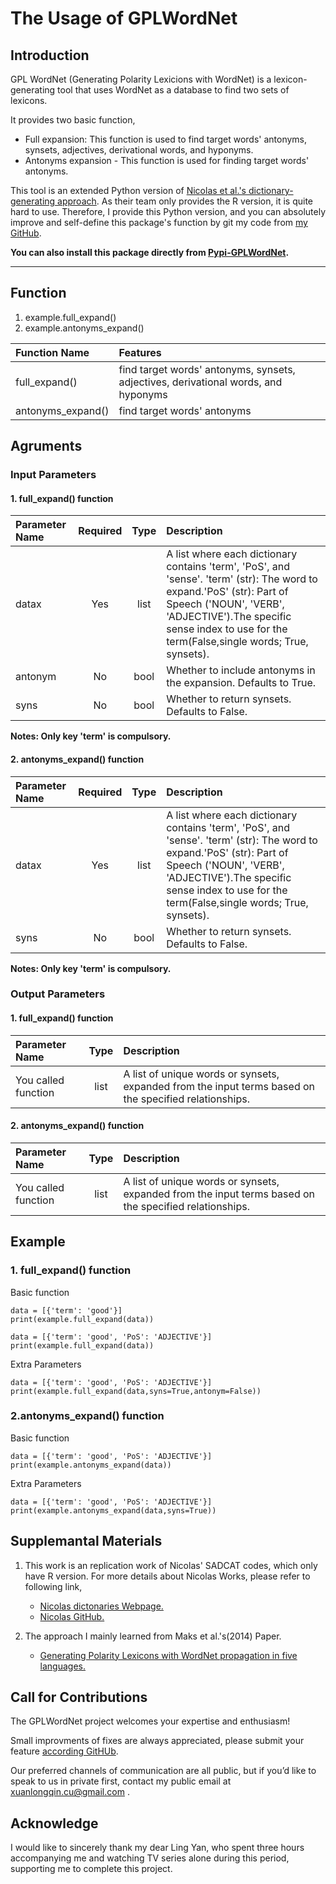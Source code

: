 # The Usage of GPLWordNet

## Introduction
GPL WordNet (Generating Polarity Lexicions with WordNet) is a lexicon-generating tool that uses WordNet as a database to find two sets of lexicons.

It provides two basic function,
- Full expansion: This function is used to find target words' antonyms, synsets, adjectives, derivational words, and hyponyms.
- Antonyms expansion - This function is used for finding target words' antonyms.

This tool is an extended Python version of [Nicolas et al.'s dictionary-generating approach](https://gandalfnicolas.github.io/SADCAT/). As their team only provides the R version, it is quite hard to use. Therefore, I provide this Python version, and you can absolutely improve and self-define this package's function by git my code from [my GitHub](https://github.com/XuanlongQ/Generating_Polarity_Lexicons/tree/master). 

**You can also install this package directly from [Pypi-GPLWordNet](https://pypi.org/project/GPLWordNet/).**

****

## Function
1. example.full_expand()
2. example.antonyms_expand()

| Function Name | Features |
|:--|:-----|
|full_expand()|find target words' antonyms, synsets, adjectives, derivational words, and hyponyms|
|antonyms_expand()|find target words' antonyms|


## Agruments
### Input Parameters
#### 1. full_expand() function
| Parameter Name | Required | Type | Description |
|:--|:--:|:--:|:-----|
| datax  | Yes  | list  | A list where each dictionary contains 'term', 'PoS', and 'sense'. 'term' (str): The word to expand.'PoS' (str): Part of Speech ('NOUN', 'VERB', 'ADJECTIVE').The specific sense index to use for the term(False,single words; True, synsets).|
| antonym  | No  | bool  | Whether to include antonyms in the expansion. Defaults to True.  |
| syns  | No  | bool  | Whether to return synsets. Defaults to False.|

**Notes: Only key 'term' is compulsory.**

#### 2. antonyms_expand() function
| Parameter Name | Required | Type | Description |
|:--|:--:|:--:|:-----|
| datax  | Yes  | list  | A list where each dictionary contains 'term', 'PoS', and 'sense'. 'term' (str): The word to expand.'PoS' (str): Part of Speech ('NOUN', 'VERB', 'ADJECTIVE').The specific sense index to use for the term(False,single words; True, synsets).|
| syns  | No  | bool  | Whether to return synsets. Defaults to False.|

**Notes: Only key 'term' is compulsory.**

### Output Parameters
#### 1. full_expand() function
| Parameter Name  | Type | Description |
|:--|:--:|:-----|
|You called function|list|A list of unique words or synsets, expanded from the input terms based on the specified relationships.

#### 2. antonyms_expand() function
| Parameter Name  | Type | Description |
|:--|:--:|:-----|
|You called function|list|A list of unique words or synsets, expanded from the input terms based on the specified relationships.

## Example
### 1. full_expand() function

Basic function
```{python}
data = [{'term': 'good'}]
print(example.full_expand(data))
```

```{python}
data = [{'term': 'good', 'PoS': 'ADJECTIVE'}]
print(example.full_expand(data))
```

Extra Parameters
```{python}
data = [{'term': 'good', 'PoS': 'ADJECTIVE'}]
print(example.full_expand(data,syns=True,antonym=False))
```

### 2.antonyms_expand() function

Basic function
```{python}
data = [{'term': 'good', 'PoS': 'ADJECTIVE'}]
print(example.antonyms_expand(data))
```

Extra Parameters
```{python}
data = [{'term': 'good', 'PoS': 'ADJECTIVE'}]
print(example.antonyms_expand(data,syns=True))
```

## Supplemantal Materials
1. This work is an replication work of Nicolas' SADCAT codes, which only have R version. For more details about Nicolas Works, please refer to following link,
   - [Nicolas dictonaries Webpage.](https://gandalfnicolas.github.io/SADCAT/)
   - [Nicolas GitHub.](https://github.com/gandalfnicolas/SADCAT)

2. The approach I mainly learned from Maks et al.'s(2014) Paper.
   - [Generating Polarity Lexicons with WordNet propagation in five languages.](http://www.lrec-conf.org/proceedings/lrec2014/pdf/847_Paper.pdf)

## Call for Contributions
The GPLWordNet project welcomes your expertise and enthusiasm!

Small improvments of fixes are always appreciated, please submit your feature [according GitHUb](https://github.com/XuanlongQ/Generating_Polarity_Lexicons/tree/master).

Our preferred channels of communication are all public, but if you’d like to speak to us in private first, contact my public email at xuanlongqin.cu@gmail.com . 

## Acknowledge
I would like to sincerely thank my dear Ling Yan, who spent three hours accompanying me and watching TV series alone during this period, supporting me to complete this project.

